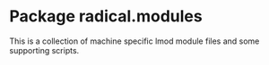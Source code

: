 
Package radical.modules
=======================

This is a collection of machine specific lmod module files and some supporting
scripts.

